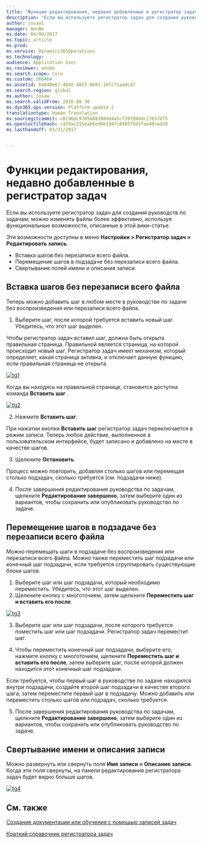 ```yaml
---
title: "Функции редактирования, недавно добавленные в регистратор задач"
description: "Если вы используете регистратор задач для создания руководств по задачам, можно изменять файлы более эффективно, используя функциональные возможности, описанные в этой вики-статье."
author: josaw1
manager: AnnBe
ms.date: 04/04/2017
ms.topic: article
ms.prod: 
ms.service: Dynamics365Operations
ms.technology: 
audience: Application User
ms.reviewer: annbe
ms.search.scope: Core
ms.custom: 266464
ms.assetid: b4640e67-4b92-4855-8041-1bfc71aadc47
ms.search.region: global
ms.author: josaw
ms.search.validFrom: 2016-08-30
ms.dyn365.ops.version: Platform update 2
translationtype: Human Translation
ms.sourcegitcommit: c8c96dc9705688308dd4a5c720700ddc17657d75
ms.openlocfilehash: c4f9ac515eab6ed8b194fc8985f6d3fae40ced38
ms.lasthandoff: 03/31/2017


---
```


# <a name="recently-added-editing-features-in-task-recorder"></a>Функции редактирования, недавно добавленные в регистратор задач

Если вы используете регистратор задач для создания руководств по задачам, можно изменять файлы более эффективно, используя функциональные возможности, описанные в этой вики-статье.

Эти возможности доступны в меню **Настройки &gt; Регистратор задач &gt; Редактировать запись**.

-   Вставка шагов без перезаписи всего файла.
-   Перемещение шагов в подзадаче без перезаписи всего файла.
-   Свертывание полей имени и описания записи.

## <a name="insert-steps-without-rerecording-the-entire-file"></a>Вставка шагов без перезаписи всего файла
Теперь можно добавить шаг в любом месте в руководстве по задаче без воспроизведения или перезаписи всего файла.

1.  Выберите шаг, после которой требуется вставить новый шаг. Убедитесь, что этот шаг выделен.

Чтобы регистратор задач вставил шаг, должна быть открыта правильная страница. Правильной является страница, на которой происходит новый шаг. Регистратор задач имеет механизм, который определяет, какая страница активна, и отключает данную функцию, если правильная страница не открыта. 

[![tg1](./media/tg1.png)](./media/tg1.png) 


Когда вы находясь на правильной странице, становится доступна команда **Вставить шаг** .

[![tg2](./media/tg2-231x300.png)](./media/tg2.png)

2. Нажмите **Вставить шаг**.

При нажатии кнопки **Вставить шаг** регистратор задач переключается в режим записи. Теперь любое действие, выполненное в пользовательском интерфейсе, будет записано и добавлено на месте в качестве шагов.

3. Щелкните **Остановить**.

Процесс можно повторить, добавляя столько шагов или перемещая столько подзадач, сколько требуется (см. подзадачи ниже).

4. После завершения редактирования руководства по задачам, щелкните **Редактирование завершено**, затем выберите один из вариантов, чтобы сохранить или опубликовать руководство по задаче.

## <a name="move-steps-under-a-subtask-without-rerecording-the-entire-file"></a>Перемещение шагов в подзадаче без перезаписи всего файла
Можно перемещать шаги в подзадаче без воспроизведения или перезаписи всего файла. Можно также переместить шаг подзадачи или конечный шаг подзадачи, если требуется сгруппировать существующие блоки шагов.

1.  Выберите шаг или шаг подзадачи, который необходимо переместить. Убедитесь, что этот шаг выделен.
2.  Щелкните кнопку с многоточием, затем щелкните **Переместить шаг и вставить его после**.

[![tg3](./media/tg3.png)](./media/tg3.png)

3. Выберите шаг или шаг подзадачи, после которого требуется поместить шаг или шаг подзадачи. Регистратор задач переместит шаг.

4. Чтобы переместить конечный шаг подзадачи, выберите его, нажмите кнопку с многоточием, щелкните **Переместить шаг и вставить его после**, затем выберите шаг, после которой должен находится этот конечный шаг подзадачи.

Если требуется, чтобы первый шаг в руководстве по задаче находился внутри подзадачи, создайте второй шаг подзадачи в качестве второго шага, затем переместите первый шаг в подзадачу. Можно добавить или переместить столько шагов или подзадач, сколько требуется.

5. После завершения редактирования руководства по задачам, щелкните **Редактирование завершено**, затем выберите один из вариантов, чтобы сохранить или опубликовать руководство по задаче.

## <a name="collapse-recording-name-and-description"></a>Свертывание имени и описания записи
Можно развернуть или свернуть поля **Имя записи** и **Описание записи**. Когда эти поля свернуты, на панели редактирования регистратора задач будет видно больше шагов. 

[![tg4](./media/tg4-300x252.png)](./media/tg4.png)  

<a name="see-also"></a>См. также
--------

[Создание документации или обучения с помощью записей задач](/dynamics365/operations/dev-itpro/user-interface/task-recorder)

[Краткий справочник регистратора задач](/dynamics365/operations/dev-itpro/user-interface/task-recorder-quick-reference)


